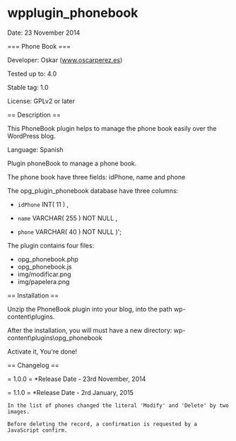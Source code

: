 wpplugin_phonebook
==================
Date: 23 November 2014

=== Phone Book ===

Developer: Oskar  (www.oscarperez.es)

Tested up to: 4.0

Stable tag: 1.0

License: GPLv2 or later

== Description ==

This PhoneBook plugin helps to manage the phone book easily over the WordPress blog.

Language: Spanish

Plugin phoneBook to manage a phone book.

The phone book have three fields: idPhone, name and phone

The opg_plugin_phonebook database have three columns:

- `idPhone` INT( 11 ) , 

- `name` VARCHAR( 255 ) NOT NULL , 

- `phone` VARCHAR( 40 ) NOT NULL )';


The plugin contains four files:
- opg_phonebook.php
- opg_phonebook.js
- img/modificar.png
- img/papelera.png


== Installation ==

Unzip the PhoneBook plugin into your blog, into the path wp-content\plugins.

After the installation, you will must have a new directory: wp-content\plugins\opg_phonebook

Activate it, 
You're done!

== Changelog ==

= 1.0.0 = *Release Date - 23rd November, 2014

= 1.1.0 = *Release Date - 2rd January, 2015

    In the list of phones changed the literal 'Modify' and 'Delete' by two images.

    Before deleting the record, a confirmation is requested by a JavaScript confirm.